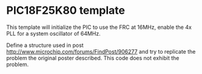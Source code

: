 # PIC18F25K80 template

This template will initialize the PIC to use the FRC at 16MHz, enable the 4x PLL for a system oscillator of 64MHz.

Define a structure used in post http://www.microchip.com/forums/FindPost/906277 and try to replicate the problem the original poster described. This code does not exhibit the problem.